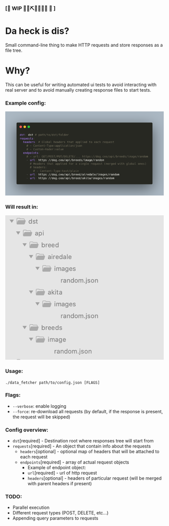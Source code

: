### [🚧 WIP 👷‍♀️⛏👷🔧️👷🔧 🚧 ]

# Da heck is dis?
Small command-line thing to make HTTP requests and store responses as a file tree.

# Why?
This can be useful for writing automated ui tests
to avoid interacting with real server and to avoid manually creating 
response files to start tests.

### Example config:
![Example config](sample/sample.png)

### Will result in:
![Example response](sample/sample_response.png)

### Usage:
`./data_fetcher path/to/config.json [FLAGS]`

### Flags:
- `--verbose`: enable logging
- `--force`: re-download all requests (by default, if the response is present, the request will be skipped)

### Config overview:
- `dst`[required] - Destination root where responses tree will start from
- `requests`[required] - An object that contain info about the requests
  - `headers`[optional] - optional map of headers that will be attached to each request
  - `endpoints`[required] - array of actual request objects
    - Example of endpoint object:
    - `url`[required] - url of http request
    - `headers`[optional] - headers of particular request (will be merged with parent headers if present)
    
### TODO:
 - Parallel execution
 - Different request types (POST, DELETE, etc...)
 - Appending query parameters to requests
